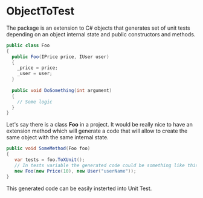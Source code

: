 # ObjectToTest
The package is an extension to C# objects that generates set of unit tests depending on an object internal state and public constructors and methods.
```cs
public class Foo
{
  public Foo(IPrice price, IUser user)
  {
    _price = price;
    _user = user;
  }
  
  public void DoSomething(int argument)
  {
    // Some logic
  }
}

```
Let's say there is a class <b>Foo</b> in a project. It would be really nice to have an extension method which will generate a code that will allow to create the same object with the same internal state.

```cs
public void SomeMethod(Foo foo)
{
   var tests = foo.ToXUnit();
   // In tests variable the generated code could be something like this
   new Foo(new Price(10), new User("userName"));
}

```
This generated code can be easily insterted into Unit Test.
